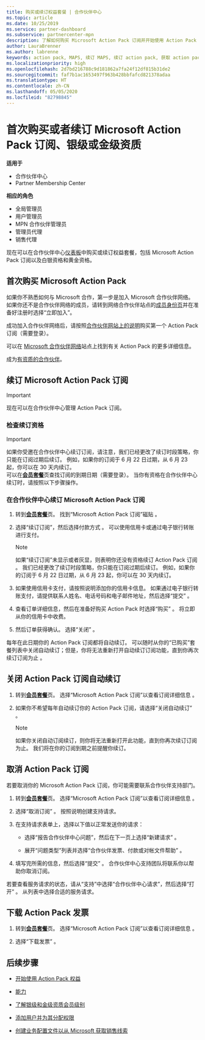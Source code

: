 ```yaml
---
title: 购买或续订权益套餐 | 合作伙伴中心
ms.topic: article
ms.date: 10/25/2019
ms.service: partner-dashboard
ms.subservice: partnercenter-mpn
description: 了解如何购买 Microsoft Action Pack 订阅并开始使用 Action Pack 权益。 另请了解如何续订、取消、查看账单，等等。
author: LauraBrenner
ms.author: labrenne
keywords: action pack, MAPS, 续订 MAPS, 续订 action pack, 获取 action pack
ms.localizationpriority: high
ms.openlocfilehash: 2d7bd216788c9d181862a7fa24f12df815b31de2
ms.sourcegitcommit: faf7b1ac1653497f963b428bbfafcd821378adaa
ms.translationtype: HT
ms.contentlocale: zh-CN
ms.lasthandoff: 05/05/2020
ms.locfileid: "82798845"
---
```

# <a name="buy-for-the-first-time-or-renew-a-microsoft-action-pack-subscription-or-the-silver-or-gold-competencies"></a>首次购买或者续订 Microsoft Action Pack 订阅、银级或金级资质

**适用于**

-  合作伙伴中心
-  Partner Membership Center

**相应的角色**
-   全局管理员
-   用户管理员
-   MPN 合作伙伴管理员
-   管理员代理
-   销售代理

现在可以在合作伙伴中心[仪表板](https://docs.microsoft.com/partner-center/)中购买或续订权益套餐，包括 Microsoft Action Pack 订阅以及白银资格和黄金资格。 

## <a name="buy-microsoft-action-pack-for-the-first-time"></a>首次购买 Microsoft Action Pack

如果你不熟悉如何与 Microsoft 合作，第一步是加入 Microsoft 合作伙伴网络。 如果你还不是合作伙伴网络的成员，请转到网络合作伙伴站点的[成员身份页](https://partner.microsoft.com/membership)并在准备好注册时选择“立即加入”。  

成功加入合作伙伴网络后，请按照[合作伙伴网站上的说明](https://partner.microsoft.com/membership/action-pack)购买第一个 Action Pack 订阅（需要登录）。 

可以在 [Microsoft 合作伙伴网络](https://partner.microsoft.com/membership/internal-use-software#simple-tab-content-3)站点上找到有关 Action Pack 的更多详细信息。

成为[有资质的合作伙伴](https://partner.microsoft.com/membership/competencies)。 

## <a name="renew-a-microsoft-action-pack-subscription"></a>续订 Microsoft Action Pack 订阅

>[!IMPORTANT]
>现在可以在合作伙伴中心管理 Action Pack 订阅。

### <a name="check-your-renewal-eligibility"></a>检查续订资格

>[!IMPORTANT]
>如果你受邀在合作伙伴中心续订订阅，请注意，我们已经更改了续订时段策略，你只能在订阅过期后续订。 例如，如果你的订阅于 6 月 22 日过期，从 6 月 23 起，你可以在 30 天内续订。       
>可以在[**会员套餐**](https://partnercenter.microsoft.com/pcv/partnership/offers)页查找订阅的到期日期（需要登录）。 当你有资格在合作伙伴中心续订时，请按照以下步骤操作。  

### <a name="to-renew-a-microsoft-action-pack-subscription-in-the-partner-center"></a>在合作伙伴中心续订 Microsoft Action Pack 订阅

1. 转到[**会员套餐**](https://partnercenter.microsoft.com/pcv/partnership/offers)页。 找到“Microsoft Action Pack 订阅”磁贴  。  

2. 选择“续订订阅”，然后选择付款方式  。 可以使用信用卡或通过电子银行转账进行支付。

    >[!NOTE]
    >如果“续订订阅”未显示或者灰显，则表明你还没有资格续订 Action Pack 订阅  。 我们已经更改了续订时段策略，你只能在订阅过期后续订。 例如，如果你的订阅于 6 月 22 日过期，从 6 月 23 起，你可以在 30 天内续订。  

3. 如果使用信用卡支付，请按照说明添加你的信用卡信息。 如果通过电子银行转账支付，请提供联系人姓名、电话号码和电子邮件地址，然后选择“提交”  。 
     
4. 查看订单详细信息，然后在准备好购买 Action Pack 时选择“购买”  。 将立即从你的信用卡中收费。

5. 然后订单获得确认。 选择“关闭”  。

每年在此日期你的 Action Pack 订阅都将自动续订。 可以随时从你的“已购买”套餐列表中关闭自动续订；但是，你将无法重新打开自动续订订阅功能，直到你再次续订订阅为止  。 


## <a name="turn-off-automatic-action-pack-subscription-renewal"></a>关闭 Action Pack 订阅自动续订

1. 转到[**会员套餐**](https://partnercenter.microsoft.com/pcv/partnership/offers)页。  选择“Microsoft Action Pack 订阅”以查看订阅详细信息  。 

2. 如果你不希望每年自动续订你的 Action Pack 订阅，请选择“关闭自动续订”  。 

    >[!NOTE]
    >如果你关闭自动订阅续订，则你将无法重新打开此功能，直到你再次续订订阅为止。 我们将在你的订阅到期之前提醒你续订。


## <a name="cancel-your-action-pack-subscription"></a>取消 Action Pack 订阅

若要取消你的 Microsoft Action Pack 订阅，你可能需要联系合作伙伴支持部门。

1. 转到[**会员套餐**](https://partnercenter.microsoft.com/pcv/partnership/offers)页。 选择“Microsoft Action Pack 订阅”以查看订阅详细信息  。 

3. 选择“取消订阅”  。 按照说明创建支持请求。 

4. 在支持请求表单上，选择以下值以正常发送你的请求：

    -  选择“报告合作伙伴中心问题”，然后在下一页上选择“新建请求”   。

    -  展开“问题类型”列表并选择“合作伙伴发票、付款或对帐文件帮助”   。 

5. 填写完所需的信息，然后选择“提交”  。 合作伙伴中心支持团队将联系你以帮助你取消订阅。

若要查看服务请求的状态，请从“支持”中选择“合作伙伴中心请求”，然后选择“打开”    。 从列表中选择合适的服务请求。  

## <a name="download-your-action-pack-invoice"></a>下载 Action Pack 发票

1. 转到[**会员套餐**](https://partnercenter.microsoft.com/pcv/partnership/offers)页。 选择“Microsoft Action Pack 订阅”以查看订阅详细信息  。 

3. 选择“下载发票”  。
 
## <a name="next-steps"></a>后续步骤

-   [开始使用 Action Pack 权益](manage-your-partner-network-benefits.md)

-   [能力](learn-about-competencies.md)

-   [了解银级和金级资质会员级别](https://partner.microsoft.com/membership/internal-use-software#simple-tab-content-2)

-   [添加用户并为其分配权限](create-user-accounts-and-set-permissions.md)

-   [创建业务配置文件以从 Microsoft 获取销售线索](create-a-marketing-profile.md)




